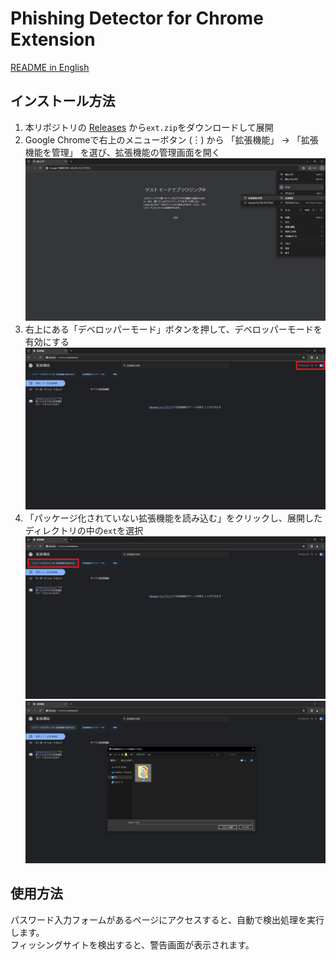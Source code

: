 # Phishing Detector for Chrome Extension

[<u>README in English</u>](./README-en.md)

## インストール方法

1. 本リポジトリの [Releases](https://github.com/alpherg0221/PhishDetector/releases) から`ext.zip`をダウンロードして展開
2. Google Chromeで右上のメニューボタン (︙) から 「拡張機能」 → 「拡張機能を管理」 を選び、拡張機能の管理画面を開く
   ![step2.png](img/step2-ja.png)
3. 右上にある「デベロッパーモード」ボタンを押して、デベロッパーモードを有効にする
   ![step3.png](img/step3-ja.png)
4. 「パッケージ化されていない拡張機能を読み込む」をクリックし、展開したディレクトリの中の`ext`を選択
   ![step4-1.png](img/step4-1-ja.png)
   ![step4-2.png](img/step4-2-ja.png)

## 使用方法

パスワード入力フォームがあるページにアクセスすると、自動で検出処理を実行します。<br>
フィッシングサイトを検出すると、警告画面が表示されます。